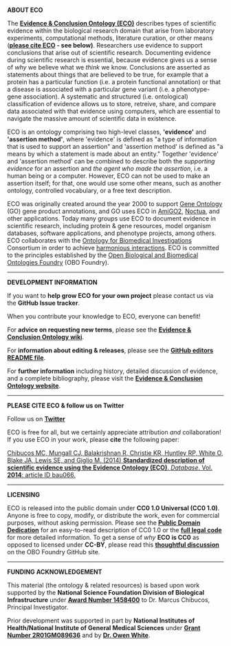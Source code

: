 **ABOUT ECO**

The **[Evidence & Conclusion Ontology (ECO)](http://www.evidenceontology.org/)** describes types of scientific evidence within the biological research domain that arise from laboratory experiments, computational methods, literature curation, or other means (**[please cite ECO](https://academic.oup.com/database/article/doi/10.1093/database/bau075/2634798/Standardized-description-of-scientific-evidence) - see below)**. Researchers use evidence to support conclusions that arise out of scientific research. Documenting evidence during scientific research is essential, because evidence gives us a sense of _why_ we believe what we _think_ we know. Conclusions are asserted as statements about things that are believed to be true, for example that a protein has a particular function (i.e. a protein functional annotation) or that a disease is associated with a particular gene variant (i.e. a phenotype-gene association). A systematic and structured (i.e. ontological) classification of evidence allows us to store, retreive, share, and compare data associated with that evidence using computers, which are essential to navigate the massive amount of scientific data in existence.

ECO is an ontology comprising two high-level classes, **'evidence'** and **'assertion method'**, where 'evidence' is defined as "a type of information that is used to support an assertion" and 'assertion method' is defined as "a means by which a statement is made about an entity." Together 'evidence' and 'assertion method' can be combined to describe both the _supporting evidence_ for an assertion and _the agent who made the assertion_, i.e. a human being or a computer. However, ECO can not be used to make an assertion itself; for that, one would use some other means, such as another ontology, controlled vocabulary, or a free text description.

ECO was originally created around the year 2000 to support [Gene Ontology](http://geneontology.org/) (GO) gene product annotations, and GO uses ECO in [AmiGO2](http://amigo2.geneontology.org/amigo), [Noctua](http://noctua.berkeleybop.org/), and other applications. Today many groups use ECO to document evidence in scientific research, including protein & gene resources, model organism databases, software applications, and phenotype projects, among others. ECO collaborates with the [Ontology for Biomedical Investigations](http://obi-ontology.org) Consortium in order to achieve [harmonious interactions](https://f1000research.com/posters/6-395). ECO is committed to the principles established by the [Open Biological and Biomedical Ontologies Foundry](http://obofoundry.org/) (OBO Foundry).

***

**DEVELOPMENT INFORMATION**

If you want to **help grow ECO for your own project** please contact us via the **GitHub Issue tracker**.

When you contribute your knowledge to ECO, everyone can benefit!

For **advice on requesting new terms**, please see the **[Evidence & Conclusion Ontology wiki](https://github.com/evidenceontology/evidenceontology/wiki/New-term-request-how-to)**.

For **information about editing & releases**, please see the **[GitHub editors README file](https://github.com/evidenceontology/evidenceontology/blob/master/src/ontology/README-editors.md)**.

For **further information** including history, detailed discussion of evidence, and a complete bibliography, please visit the **[Evidence & Conclusion Ontology website](http://www.evidenceontology.org/)**.

***

**PLEASE CITE ECO & follow us on Twitter**

Follow us on **[Twitter](https://twitter.com/ecoontology)**

ECO is free for all, but we certainly appreciate attribution _and_ collaboration! If you use ECO in your work, please **cite** the following paper:

[Chibucos MC, Mungall CJ, Balakrishnan R, Christie KR, Huntley RP, White O, Blake JA, Lewis SE, and Giglio M. (2014) **Standardized description of scientific evidence using the Evidence Ontology (ECO)**. _Database_. Vol. **2014**: article ID bau066.](http://database.oxfordjournals.org/content/2014/bau075.long)

***

**LICENSING**

ECO is released into the public domain under **CC0 1.0 Universal (CC0 1.0)**. Anyone is free to copy, modify, or distribute the work, even for commercial purposes, without asking permission. Please see the **[Public Domain Dedication](https://creativecommons.org/publicdomain/zero/1.0/)** for an easy-to-read description of CC0 1.0 or the **[full legal code](https://creativecommons.org/publicdomain/zero/1.0/legalcode)** for more detailed information. To get a sense of _why_ **ECO is CC0** as opposed to licensed under **CC-BY**, please read this **[thoughtful discussion](https://github.com/OBOFoundry/OBOFoundry.github.io/issues/285)** on the OBO Foundry GitHub site.

***

**FUNDING ACKNOWLEDGEMENT**

This material (the ontology & related resources) is based upon work supported by the **National Science Foundation Division of Biological Infrastructure** under **[Award Number 1458400](http://www.nsf.gov/awardsearch/showAward?AWD_ID=1458400)** to Dr. Marcus Chibucos, Principal Investigator.

Prior development was supported in part by **National Institutes of Health/National Institute of General Medical Sciences** under **[Grant Number 2R01GM089636](https://projectreporter.nih.gov/project_info_description.cfm?aid=8579651&icde=0)** and by **[Dr. Owen White](http://www.medschool.umaryland.edu/profiles/White-Owen/)**.
